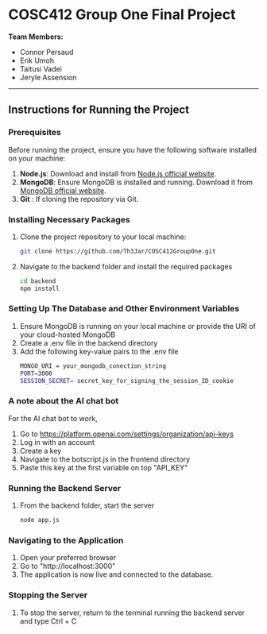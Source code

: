 # COSC412 Group One Final Project

**Team Members:**  
- Connor Persaud  
- Erik Umoh  
- Taitusi Vadei  
- Jeryle Assension  

---

## Instructions for Running the Project  

### Prerequisites  

Before running the project, ensure you have the following software installed on your machine:  
1. **Node.js**: Download and install from [Node.js official website](https://nodejs.org/).  
2. **MongoDB**: Ensure MongoDB is installed and running. Download it from [MongoDB official website](https://www.mongodb.com/).  
3. **Git** : If cloning the repository via Git.  

### Installing Necessary Packages  

1. Clone the project repository to your local machine:  
   ```bash
   git clone https://github.com/Th3Jar/COSC412GroupOne.git
2. Navigate to the backend folder and install the required packages
   ```bash
   cd backend
   npm install

### Setting Up The Database and Other Environment Variables
1. Ensure MongoDB is running on your local machine or provide the URI of your cloud-hosted MongoDB
2. Create a .env file in the backend directory
3. Add the following key-value pairs to the .env file
   ```bash
   MONGO_URI = your_mongodb_conection_string
   PORT=3000
   SESSION_SECRET= secret_key_for_signing_the_session_ID_cookie

### A note about the AI chat bot
For the AI chat bot to work, 
1) Go to https://platform.openai.com/settings/organization/api-keys
2) Log in with an account
3) Create a key
4) Navigate to the botscript.js in the frontend directory
5) Paste this key at the first variable on top "API_KEY"

### Running the Backend Server
1. From the backend folder, start the server
   ```bash
   node app.js

### Navigating to the Application
1. Open your preferred browser
2. Go to "http://localhost:3000"
3. The application is now live and connected to the database.

### Stopping the Server
1. To stop the server, return to the terminal running the backend server and type Ctrl + C
